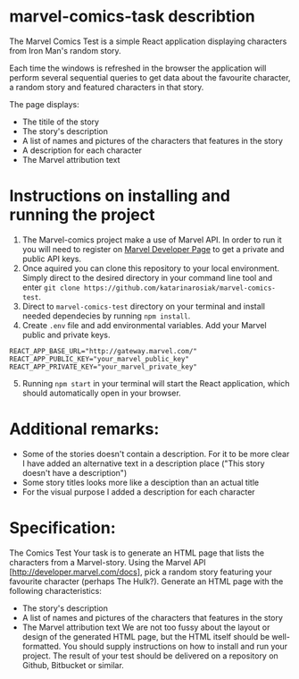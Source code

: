 # marvel-comics-task describtion
The Marvel Comics Test is a simple React application displaying characters from Iron Man's random story.

Each time the windows is refreshed in the browser the application will perform several sequential queries to get data about the favourite character, a random story and featured characters in that story. 

The page displays:

* The titile of the story
* The story's description
* A list of names and pictures of the characters that features in the story
* A description for each character
* The Marvel attribution text


# Instructions on installing and running the project
1. The Marvel-comics project make a use of Marvel API. In order to run it you will need to register on [Marvel Developer Page](http://developer.marvel.com/docs) to get a private and public API keys. 
2. Once aquired you can clone this repository to your local environment. Simply direct to the desired directory in your command line tool and enter `git clone https://github.com/katarinarosiak/marvel-comics-test`.
3. Direct to `marvel-comics-test` directory on your terminal and install needed dependecies by running `npm install`.
4. Create `.env` file and add environmental variables. Add your Marvel public and private keys. 
```
REACT_APP_BASE_URL="http://gateway.marvel.com/"
REACT_APP_PUBLIC_KEY="your_marvel_public_key"
REACT_APP_PRIVATE_KEY="your_marvel_private_key"
```
5. Running `npm start` in your terminal will start the React application, which should automatically open in your browser. 

# Additional remarks:

- Some of the stories doesn't contain a description. For it to be more clear I have added an alternative text in a description place ("This story doesn't have a description")
- Some story titles looks more like a desciption than an actual title 
- For the visual purpose I added a description for each character 


# Specification:

The Comics Test
Your task is to generate an HTML page that lists the characters from a
Marvel-story.
Using the Marvel API [http://developer.marvel.com/docs], pick a random story
featuring your favourite character (perhaps The Hulk?). Generate an HTML page
with the following characteristics:
* The story's description
* A list of names and pictures of the characters that features in the story
* The Marvel attribution text
We are not too fussy about the layout or design of the generated HTML
page, but the HTML itself should be well-formatted.
You should supply instructions on how to install and run your project.
The result of your test should be delivered on a repository on Github, Bitbucket or similar.

